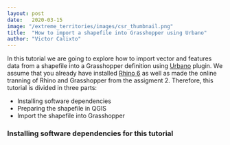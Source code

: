 ```yaml
---
layout: post
date:   2020-03-15
image: "/extreme_territories/images/csr_thumbnail.png"
title:  "How to import a shapefile into Grasshopper using Urbano"
author: "Victor Calixto"
---
```


In this tutorial we are going to explore how to import vector and features data from a shapefile into a Grasshopper definition using [Urbano](https://www.food4rhino.com/app/urbano) plugin. We assume that you already have installed [Rhino 6](https://www.rhino3d.com/download) as well as made the online tranning of Rhino and Grasshopper from the assigment 2.
Therefore, this tutorial is divided in three parts:

* Installing software dependencies 
* Preparing the shapefile in QGIS
* Import the shapefile into Grasshopper

### Installing software dependencies for this tutorial


